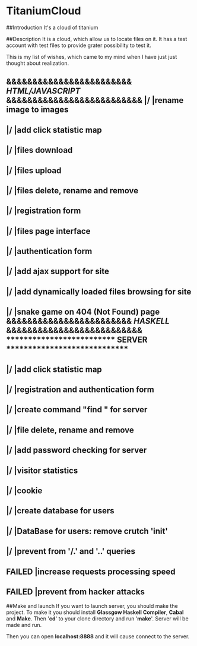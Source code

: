 # TitaniumCloud
##Introduction
It's a cloud of titanium

##Description
It is a cloud, which allow us to locate files on it. It has a test account with test files to provide grater possibility to test it.

This is my list of wishes, which came to my mind when I have just just thought about realization.

&&&&&&&&&&&&&&&&&&&&&&&& *HTML/JAVASCRIPT* &&&&&&&&&&&&&&&&&&&&&&&&&&
|/ |rename image to images
-------------------------------------------------------------------
|/ |add click statistic map
-------------------------------------------------------------------
|/ |files download
-------------------------------------------------------------------
|/ |files upload
-------------------------------------------------------------------
|/ |files delete, rename and remove
-------------------------------------------------------------------
|/ |registration form
-------------------------------------------------------------------
|/ |files page interface
-------------------------------------------------------------------
|/ |authentication form
-------------------------------------------------------------------
|/ |add ajax support for site
-------------------------------------------------------------------
|/ |add dynamically loaded files browsing for site
-------------------------------------------------------------------
|/ |snake game on 404 (Not Found) page
&&&&&&&&&&&&&&&&&&&&&&&& *HASKELL* &&&&&&&&&&&&&&&&&&&&&&&&&&
************************* SERVER ****************************
-------------------------------------------------------------------
|/ |add click statistic map
-------------------------------------------------------------------
|/ |registration and authentication form
-------------------------------------------------------------------
|/ |create command "find <username>" for server
-------------------------------------------------------------------
|/ |file delete, rename and remove
-------------------------------------------------------------------
|/ |add password checking for server
-------------------------------------------------------------------
|/ |visitor statistics
-------------------------------------------------------------------
|/ |cookie
-------------------------------------------------------------------
|/ |create database for users
-------------------------------------------------------------------
|/ |DataBase for users: remove crutch 'init'
-------------------------------------------------------------------
|/ |prevent from '/.' and '..' queries
-------------------------------------------------------------------
FAILED |increase requests processing speed
-------------------------------------------------------------------
FAILED |prevent from hacker attacks
-------------------------------------------------------------------

##Make and launch
If you want to launch server, you should make the project. 
To make it you should install **Glassgow Haskell Compiler**, **Cabal** and **Make**. Then '**cd**' to your clone directory and run '**make**'. Server will be made and run.

Then you can open **localhost:8888** and it will cause connect to the server.
